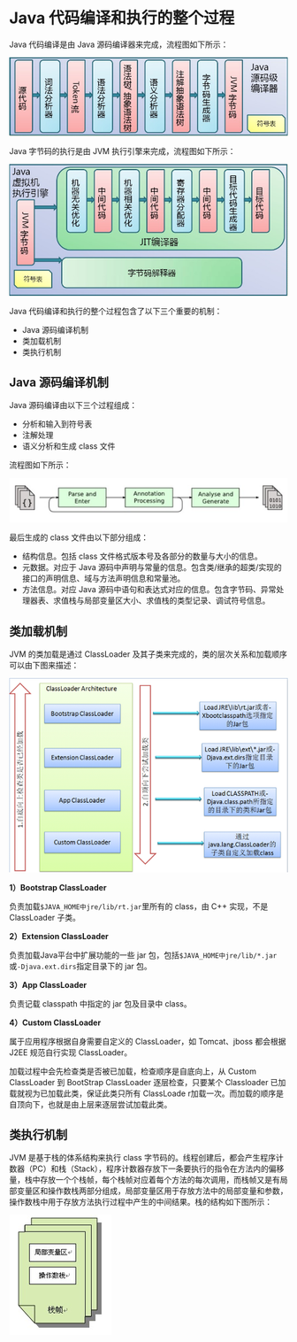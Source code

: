 # Java 代码编译和执行的整个过程

Java 代码编译是由 Java 源码编译器来完成，流程图如下所示：

![](images/javadebug.gif)

Java 字节码的执行是由 JVM 执行引擎来完成，流程图如下所示：

![](images/jvmdebug.gif)

Java 代码编译和执行的整个过程包含了以下三个重要的机制：

- Java 源码编译机制
- 类加载机制
- 类执行机制

## Java 源码编译机制

Java 源码编译由以下三个过程组成：

- 分析和输入到符号表
- 注解处理
- 语义分析和生成 class 文件

流程图如下所示：

![](images/workflow.gif)


最后生成的 class 文件由以下部分组成：

- 结构信息。包括 class 文件格式版本号及各部分的数量与大小的信息。
- 元数据。对应于 Java 源码中声明与常量的信息。包含类/继承的超类/实现的接口的声明信息、域与方法声明信息和常量池。
- 方法信息。对应 Java 源码中语句和表达式对应的信息。包含字节码、异常处理器表、求值栈与局部变量区大小、求值栈的类型记录、调试符号信息。

## 类加载机制

JVM 的类加载是通过 ClassLoader 及其子类来完成的，类的层次关系和加载顺序可以由下图来描述：

![](images/jvmclass.gif)

**1）Bootstrap ClassLoader**

负责加载`$JAVA_HOME中jre/lib/rt.jar`里所有的 class，由 C++ 实现，不是 ClassLoader 子类。

**2）Extension ClassLoader**

负责加载Java平台中扩展功能的一些 jar 包，包括`$JAVA_HOME中jre/lib/*.jar`或`-Djava.ext.dirs`指定目录下的 jar 包。

**3）App ClassLoader**

负责记载 classpath 中指定的 jar 包及目录中 class。

**4）Custom ClassLoader**

属于应用程序根据自身需要自定义的 ClassLoader，如 Tomcat、jboss 都会根据 J2EE 规范自行实现 ClassLoader。

加载过程中会先检查类是否被已加载，检查顺序是自底向上，从 Custom ClassLoader 到 BootStrap ClassLoader 逐层检查，只要某个 Classloader 已加载就视为已加载此类，保证此类只所有 ClassLoade r加载一次。而加载的顺序是自顶向下，也就是由上层来逐层尝试加载此类。

## 类执行机制

JVM 是基于栈的体系结构来执行 class 字节码的。线程创建后，都会产生程序计数器（PC）和栈（Stack），程序计数器存放下一条要执行的指令在方法内的偏移量，栈中存放一个个栈帧，每个栈帧对应着每个方法的每次调用，而栈帧又是有局部变量区和操作数栈两部分组成，局部变量区用于存放方法中的局部变量和参数，操作数栈中用于存放方法执行过程中产生的中间结果。栈的结构如下图所示：

![](images/classrun.gif)
